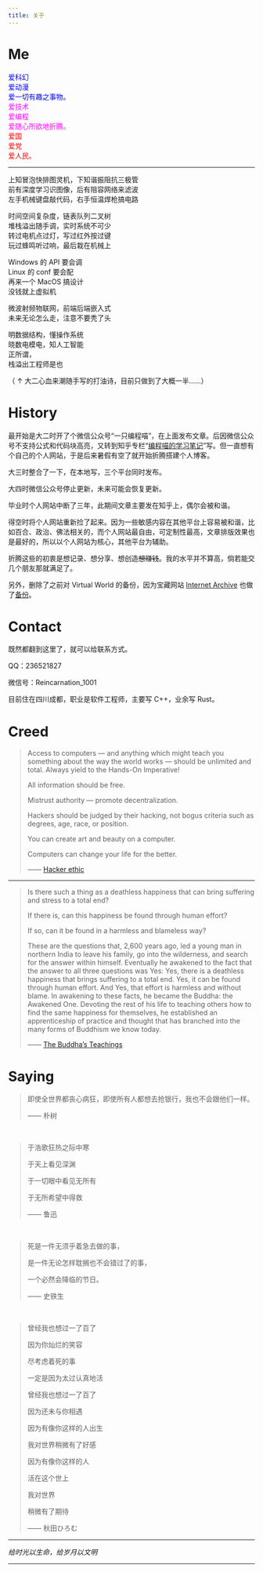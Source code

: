 ```yaml
---
title: 关于
---
```


# Me

<font color="#0000FF">
爱科幻<br>
爱动漫<br>
爱一切有趣之事物。<br>
</font>

<font color="#FF00FF">
爱技术<br>
爱编程<br>
爱随心所欲地折腾。<br>
</font>

<font color="#FF0000">
爱国<br>
爱党<br>
爱人民。<br>
</font>

---

上知冒泡快排图灵机，下知谐振阻抗三极管<br>
前有深度学习识图像，后有阻容网络来滤波<br>
左手机械键盘敲代码，右手恒温焊枪搞电路<br>

时间空间复杂度，链表队列二叉树<br>
堆栈溢出随手调，实时系统不可少<br>
转过电机点过灯，写过红外按过键<br>
玩过蜂鸣听过响，最后栽在机械上<br>

Windows 的 API 要会调<br>
Linux 的 conf 要会配<br>
再来一个 MacOS 搞设计<br>
没钱就上虚拟机<br>

微波射频物联网，前端后端嵌入式<br>
未来无论怎么走，注意不要秃了头<br>

明数据结构，懂操作系统<br>
晓数电模电，知人工智能<br>
正所谓，<br>
栈溢出工程师是也<br>

（ ↑ 大二心血来潮随手写的打油诗，目前只做到了大概一半……）

# History

最开始是大二时开了个微信公众号“一只编程喵”，在上面发布文章。后因微信公众号不支持公式和代码块高亮，又转到知乎专栏“[编程喵的学习笔记](https://zhuanlan.zhihu.com/codecat)”写。但一直想有个自己的个人网站，于是后来暑假有空了就开始折腾搭建个人博客。

大三时整合了一下，在本地写，三个平台同时发布。

大四时微信公众号停止更新，未来可能会恢复更新。

毕业时个人网站中断了三年，此期间文章主要发在知乎上，偶尔会被和谐。

得空时将个人网站重新捡了起来。因为一些敏感内容在其他平台上容易被和谐，比如百合、政治、佛法相关的，而个人网站最自由，可定制性最高，文章排版效果也是最好的，所以以个人网站为核心，其他平台为辅助。

折腾这些的初衷是想记录、想分享、想创造~~想赚钱~~。我的水平并不算高，倘若能交几个朋友那就满足了。

另外，删除了之前对 Virtual World 的备份，因为宝藏网站 [Internet Archive](https://archive.org/) 也做了[备份](https://web.archive.org/web/20211020163321/http://swarmagents.cn.13442.m8849.cn/vm/index.htm)。

# Contact

既然都翻到这里了，就可以给联系方式。

QQ：236521827

微信号：Reincarnation_1001

目前住在四川成都，职业是软件工程师，主要写 C++，业余写 Rust。

# Creed

> Access to computers — and anything which might teach you something about the way the world works — should be unlimited and total. Always yield to the Hands-On Imperative!
>
> All information should be free.
>
> Mistrust authority — promote decentralization.
>
> Hackers should be judged by their hacking, not bogus criteria such as degrees, age, race, or position.
>
> You can create art and beauty on a computer.
>
> Computers can change your life for the better.
>
> —— [Hacker ethic](https://en.wikipedia.org/wiki/Hacker_ethic)

---

> Is there such a thing as a deathless happiness that can bring suffering and stress to a total end?
>
> If there is, can this happiness be found through human effort?
>
> If so, can it be found in a harmless and blameless way?
>
> These are the questions that, 2,600 years ago, led a young man in northern India to leave his family, go into the wilderness, and search for the answer within himself. Eventually he awakened to the fact that the answer to all three questions was Yes: Yes, there is a deathless happiness that brings suffering to a total end. Yes, it can be found through human effort. And Yes, that effort is harmless and without blame. In awakening to these facts, he became the Buddha: the Awakened One. Devoting the rest of his life to teaching others how to find the same happiness for themselves, he established an apprenticeship of practice and thought that has branched into the many forms of Buddhism we know today.
>
> —— [The Buddha’s Teachings](https://www.dhammatalks.org/books/BuddhasTeachings/Section0003.html)

# Saying

> 即使全世界都丧心病狂，即使所有人都想去抢银行，我也不会跟他们一样。
>
> —— 朴树

<br>

> 于浩歌狂热之际中寒
>
> 于天上看见深渊
>
> 于一切眼中看见无所有
>
> 于无所希望中得救
>
> —— 鲁迅

<br>

> 死是一件无须乎着急去做的事，
>
> 是一件无论怎样耽搁也不会错过了的事，
>
> 一个必然会降临的节日。
>
> —— 史铁生

<br>

> 曾经我也想过一了百了
>
> 因为你灿烂的笑容
>
> 尽考虑着死的事
>
> 一定是因为太过认真地活
>
> 曾经我也想过一了百了
>
> 因为还未与你相遇
>
> 因为有像你这样的人出生
>
> 我对世界稍微有了好感
>
> 因为有像你这样的人
>
> 活在这个世上
>
> 我对世界
>
> 稍微有了期待
>
> —— 秋田ひろむ

---

_给时光以生命，给岁月以文明_

---
